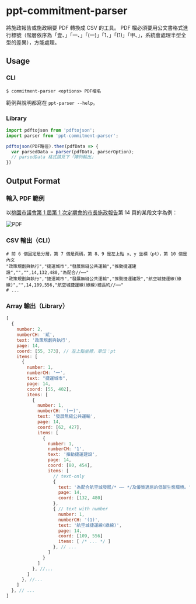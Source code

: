ppt-commitment-parser
=====================

將施政報告或施政綱要 PDF 轉換成 CSV 的工具。
PDF 檔必須要用公文書格式進行標號（階層依序為「壹、」「一、」「(一)」「1、」「(1)」「甲、」，系統會處理半型全型的差異），方能處理。

Usage
-----

### CLI

```
$ commitment-parser <options> PDF檔名
```

範例與說明都寫在 `ppt-parser --help`。

### Library

```js
import pdftojson from 'pdftojson';
import parser from 'ppt-commitment-parser';

pdftojson(PDF路徑).then(pdfData => {
  var parsedData = parser(pdfData, parserOption);
  // parsedData 格式請見下「陣列輸出」
})
```


Output Format
-------------

### 輸入 PDF 範例

以[桃園市議會第 1 屆第 1 次定期會的市長施政報告](http://www.tycg.gov.tw/ch/home.jsp?id=20&parentpath=0,4&mcustomize=policy_list.jsp&qclass=201205290001)第 14 頁的某段文字為例：

![PDF](http://i.imgur.com/mX1pdHQ.png)

### CSV 輸出（CLI）

```csv
# 前 6 個固定是分層，第 7 個是頁碼，第 8、9 是左上點 x、y 坐標（pt），第 10 個是內文
"政策規劃與執行","捷運城市","發展無縫公共運輸","推動捷運建設","","",14,132,480,"為配合//⋯⋯"
"政策規劃與執行","捷運城市","發展無縫公共運輸","推動捷運建設","航空城捷運線(綠線)","",14,109,556,"航空城捷運線(綠線)總長約//⋯⋯"
# ...
```

### Array 輸出（Library）

```js
[
  {
    number: 2,
    numberCH: '貳',
    text: '政策規劃與執行',
    page: 14,
    coord: [55, 373], // 左上點坐標，單位：pt
    items: [
      {
        number: 1,
        numberCH: '一',
        text: "捷運城市",
        page: 14,
        coord: [55, 402],
        items: [
          {
            number: 1,
            numberCH: '(一)',
            text: '發展無縫公共運輸',
            page: 14,
            coord: [62, 427],
            items: [
              {
                number: 1,
                numberCH: '1',
                text: '推動捷運建設',
                page: 14,
                coord: [80, 454],
                items: [
                  // text-only
                  {
                    text: '為配合航空城發展/* ⋯⋯ */及優質適居的低碳生態環境。',
                    page: 14,
                    coord: [132, 480]
                  },
                  { // text with number
                    number: 1,
                    numberCH: '(1)',
                    text: '航空城捷運線(綠線)',
                    page: 14,
                    coord: [109, 556]
                    items: [ /* ... */ ]
                  }, // ...
                ]
              }
            ]
          }, //...
        ]
      }, //...
    ]
  }, // ...
]
```


